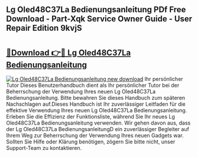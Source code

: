## Lg Oled48C37La Bedienungsanleitung PDf Free Download - Part-Xqk Service Owner Guide - User Repair Edition 9kvjS

# <h2><a href="http://df5a0d.blite.top/?on=Lg+Oled48C37La+Bedienungsanleitung">🔗Download 👉🔴 Lg Oled48C37La Bedienungsanleitung</a></h2>

[![Lg Oled48C37La Bedienungsanleitung new download](https://i.imgur.com/lujVjoI.png)](http://df5a0d.blite.top/?on=Lg+Oled48C37La+Bedienungsanleitung)
Ihr persönlicher Tutor Dieses Benutzerhandbuch dient als Ihr persönlicher Tutor bei der Beherrschung der Verwendung Ihres neuen Lg Oled48C37La Bedienungsanleitung. Bitte bewahren Sie dieses Handbuch zum späteren Nachschlagen auf.Dieses Handbuch ist Ihr zuverlässiger Leitfaden für die effektive Verwendung Ihres neuen Lg Oled48C37La Bedienungsanleitung. Erleben Sie die Effizienz der Funktionsliste, während Sie Ihr neues Lg Oled48C37La Bedienungsanleitung verwenden. Wir gehen davon aus, dass der Lg Oled48C37La BedienungsanleitungD ein zuverlässiger Begleiter auf Ihrem Weg zur Beherrschung der Verwendung Ihres neuen Gadgets war. Sollten Sie Hilfe oder Klärung benötigen, zögern Sie bitte nicht, unser Support-Team zu kontaktieren.
